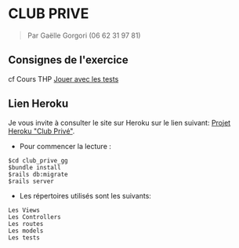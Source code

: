 # CLUB PRIVE

> Par Gaëlle Gorgori (06 62 31 97 81)

## Consignes de l'exercice

cf Cours THP <a href="https://www.thehackingproject.org/week/6/day/1"> Jouer avec les tests</a>


## Lien Heroku

Je vous invite à consulter le site sur Heroku sur le lien suivant: <a href="https://club-prive-gg.herokuapp.com/">Projet Heroku "Club Privé"</a>.

* Pour commencer la lecture :
```
$cd club_prive_gg
$bundle install
$rails db:migrate
$rails server
```

* Les répertoires utilisés sont les suivants:
```
Les Views
Les Controllers
Les routes
Les models
Les tests
```


